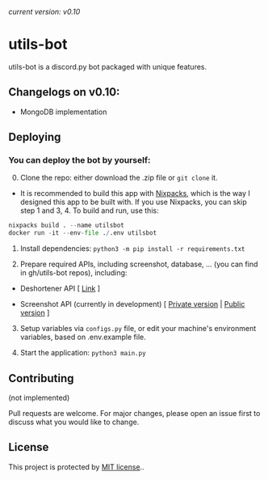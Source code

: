 *current version: v0.10*
# utils-bot

utils-bot is a discord.py bot packaged with unique features.

## Changelogs on v0.10:
- MongoDB implementation

## Deploying

### You can deploy the bot by yourself:

0. Clone the repo: either download the .zip file or `git clone` it.

- It is recommended to build this app with [Nixpacks](https://nixpacks.com/docs/install), which is the way I designed this app to be built with. If you use Nixpacks, you can skip step 1 and 3, 4. To build and run, use this:

```py
nixpacks build . --name utilsbot
docker run -it --env-file ./.env utilsbot
```

1. Install dependencies: `python3 -m pip install -r requirements.txt`

2. Prepare required APIs, including screenshot, database, ... (you can find in gh/utils-bot repos), including:
- Deshortener API [ [Link](https://github.com/utils-bot/deshortener-api) ]

- Screenshot API (currently in development) [ [Private version](https://github.com/utils-bot/js-screenshot-api) | [Public version](https://github.com/utils-bot/screenshot-api) ]

3. Setup variables via `configs.py` file, or edit your machine's environment variables, based on .env.example file.

4. Start the application: `python3 main.py`


## Contributing

(not implemented)

Pull requests are welcome. For major changes, please open an issue first
to discuss what you would like to change.

## License

This project is protected by [MIT license](https://choosealicense.com/licenses/mit/)..